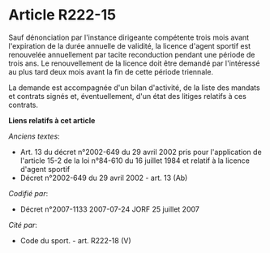 # Article R222-15

Sauf dénonciation par l'instance dirigeante compétente trois mois avant l'expiration de la durée annuelle de validité, la
licence d'agent sportif est renouvelée annuellement par tacite reconduction pendant une période de trois ans. Le
renouvellement de la licence doit être demandé par l'intéressé au plus tard deux mois avant la fin de cette période
triennale.

La demande est accompagnée d'un bilan d'activité, de la liste des mandats et contrats signés et, éventuellement, d'un état
des litiges relatifs à ces contrats.

**Liens relatifs à cet article**

_Anciens textes_:

  - Art. 13 du décret n°2002-649 du 29 avril 2002 pris pour l'application de l'article 15-2 de la loi n°84-610 du 16 juillet 1984 et relatif à la licence d'agent sportif
  - Décret n°2002-649 du 29 avril 2002 - art. 13 (Ab)

_Codifié par_:

  - Décret n°2007-1133 2007-07-24 JORF 25 juillet 2007

_Cité par_:

  - Code du sport. - art. R222-18 (V)
